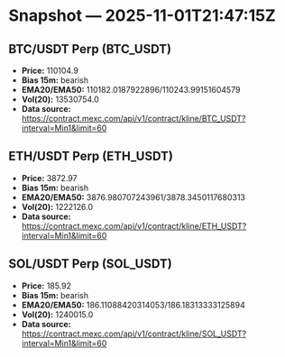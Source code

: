 # Snapshot — 2025-11-01T21:47:15Z

## BTC/USDT Perp (BTC_USDT)
- **Price:** 110104.9
- **Bias 15m:** bearish
- **EMA20/EMA50:** 110182.0187922896/110243.99151604579
- **Vol(20):** 13530754.0
- **Data source:** https://contract.mexc.com/api/v1/contract/kline/BTC_USDT?interval=Min1&limit=60

## ETH/USDT Perp (ETH_USDT)
- **Price:** 3872.97
- **Bias 15m:** bearish
- **EMA20/EMA50:** 3876.980707243961/3878.3450117680313
- **Vol(20):** 1222126.0
- **Data source:** https://contract.mexc.com/api/v1/contract/kline/ETH_USDT?interval=Min1&limit=60

## SOL/USDT Perp (SOL_USDT)
- **Price:** 185.92
- **Bias 15m:** bearish
- **EMA20/EMA50:** 186.11088420314053/186.18313333125894
- **Vol(20):** 1240015.0
- **Data source:** https://contract.mexc.com/api/v1/contract/kline/SOL_USDT?interval=Min1&limit=60
